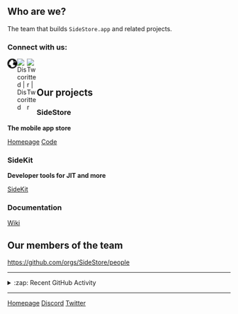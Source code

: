 <!-- 
Docs: How to use GitHub README and actions to auto-generate embedded content.
https://github.com/anuraghazra/github-readme-stats
https://www.youtube.com/watch?v=n6d4KHSKqGk
https://github.com/rahuldkjain/github-profile-readme-generator
 -->

## Who are we?

The team that builds `SideStore.app` and related projects.

### Connect with us:

<!--
[![Website](https://img.shields.io/website?label=sidestore.io&style=for-the-badge&url=https://sidestore.io)](https://sidestore.io)
[![Twitter Follow](https://img.shields.io/twitter/follow/sidestore_io?color=1DA1F2&logo=twitter&style=for-the-badge)](https://twitter.com/intent/follow?original_referer=https%3A%2F%2Fgithub.com%2Fsidestore&screen_name=sidestore)
[![GitHub Followers](https://img.shields.io/github/followers/sidestore?style=for-the-badge)]()
[![GitHub Sponsors](https://img.shields.io/github/sponsors/sidestore?style=for-the-badge
)]() 
-->

[<img align="left" alt="sidestore.io" width="22px" src="https://raw.githubusercontent.com/iconic/open-iconic/master/svg/globe.svg" />][website]
[<img align="left" alt="Discord | Discord" width="22px" src="https://cdn.jsdelivr.net/npm/simple-icons@v3/icons/discord.svg" />][discord]
[<img align="left" alt="Twitter | Twitter" width="22px" src="https://cdn.jsdelivr.net/npm/simple-icons@v3/icons/twitter.svg" />][twitter]

<br />
<br />

## Our projects

### SideStore

__The mobile app store__

[Homepage][website]
[Code][git.sidestore]

### SideKit

__Developer tools for JIT and more__

[SideKit][git.sidekit]

### Documentation

[Wiki][wiki]

## Our members of the team

https://github.com/orgs/SideStore/people

---

<details>
  <summary>:zap: Recent GitHub Activity</summary>

<!--START_SECTION:activity-->
1. ❗️ Opened issue [#1052](https://github.com/SideStore/SideStore/issues/1052) in [SideStore/SideStore](https://github.com/SideStore/SideStore)
2. 🗣 Commented on [#1051](https://github.com/SideStore/SideStore/issues/1051) in [SideStore/SideStore](https://github.com/SideStore/SideStore)
3. 🗣 Commented on [#1051](https://github.com/SideStore/SideStore/issues/1051) in [SideStore/SideStore](https://github.com/SideStore/SideStore)
4. 🗣 Commented on [#1051](https://github.com/SideStore/SideStore/issues/1051) in [SideStore/SideStore](https://github.com/SideStore/SideStore)
5. 🗣 Commented on [#1051](https://github.com/SideStore/SideStore/issues/1051) in [SideStore/SideStore](https://github.com/SideStore/SideStore)
6. 🗣 Commented on [#1051](https://github.com/SideStore/SideStore/issues/1051) in [SideStore/SideStore](https://github.com/SideStore/SideStore)
7. 💪 Opened PR [#1051](https://github.com/SideStore/SideStore/pull/1051) in [SideStore/SideStore](https://github.com/SideStore/SideStore)
8. 🗣 Commented on [#65](https://github.com/SideStore/SideStore/issues/65) in [SideStore/SideStore](https://github.com/SideStore/SideStore)
9. 🗣 Commented on [#156](https://github.com/SideStore/SideStore/issues/156) in [SideStore/SideStore](https://github.com/SideStore/SideStore)
10. 🗣 Commented on [#156](https://github.com/SideStore/SideStore/issues/156) in [SideStore/SideStore](https://github.com/SideStore/SideStore)
11. 🗣 Commented on [#1050](https://github.com/SideStore/SideStore/issues/1050) in [SideStore/SideStore](https://github.com/SideStore/SideStore)
12. 🗣 Commented on [#1050](https://github.com/SideStore/SideStore/issues/1050) in [SideStore/SideStore](https://github.com/SideStore/SideStore)
13. ❗️ Opened issue [#1050](https://github.com/SideStore/SideStore/issues/1050) in [SideStore/SideStore](https://github.com/SideStore/SideStore)
14. ❗️ Opened issue [#14](https://github.com/SideStore/SideServer-for-Linux/issues/14) in [SideStore/SideServer-for-Linux](https://github.com/SideStore/SideServer-for-Linux)
15. 🗣 Commented on [#648](https://github.com/SideStore/SideStore/issues/648) in [SideStore/SideStore](https://github.com/SideStore/SideStore)
16. 🗣 Commented on [#6](https://github.com/SideStore/Altcon/issues/6) in [SideStore/Altcon](https://github.com/SideStore/Altcon)
17. 🗣 Commented on [#6](https://github.com/SideStore/Altcon/issues/6) in [SideStore/Altcon](https://github.com/SideStore/Altcon)
18. 🗣 Commented on [#410](https://github.com/SideStore/SideStore/issues/410) in [SideStore/SideStore](https://github.com/SideStore/SideStore)
19. 💪 Opened PR [#77](https://github.com/SideStore/sidestore.github.io/pull/77) in [SideStore/sidestore.github.io](https://github.com/SideStore/sidestore.github.io)
20. 🗣 Commented on [#1046](https://github.com/SideStore/SideStore/issues/1046) in [SideStore/SideStore](https://github.com/SideStore/SideStore)
<!--END_SECTION:activity-->

</details>

---

[Homepage][patreon] [Discord][discord] [Twitter][twitter]

<!--
- [Patreon][patreon]
- [OpenCollective][opencollective]
- [YouTube][youtube]
-->

[website]: https://sidestore.io
[wiki]: https://wiki.sidestore.io
[twitter]: https://twitter.com/sidestore_io
[discord]: https://discord.gg/sidestore-949183273383395328
[youtube]: https://youtube.com/TODO
[patreon]: https://www.patreon.com/SideStore
[opencollective]: https://opencollective.com/TODO
[git.sidestore]: https://github.com/SideStore/SideStore/
[git.sidekit]: https://github.com/SideStore/SideKit

